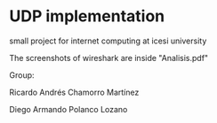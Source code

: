 # UDP implementation
small project for internet computing at icesi university

The screenshots of wireshark are inside "Analisis.pdf"

Group:

Ricardo Andrés Chamorro Martínez

Diego Armando Polanco Lozano
